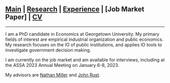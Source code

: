 
## [Main](https://gsileo.github.io/) | [Research](/research.html) | [Experience](/experience.html) | [Job Market Paper] | [CV](/cv/Sileo_CV.pdf)

* * *

I am a PhD candidate in Economics at Georgetown University. My primary fields of interest are empirical industrial organization and public economics. My research focuses on the IO of public institutions, and applies IO tools to investigate government decision making.

I am currently on the job market and am available for interviews, including at the ASSA 2023 Annual Meeting on January 6-8, 2023.

My advisors are [Nathan Miller](http://www.nathanhmiller.org/) and [John Rust](https://editorialexpress.com/jrust/).
